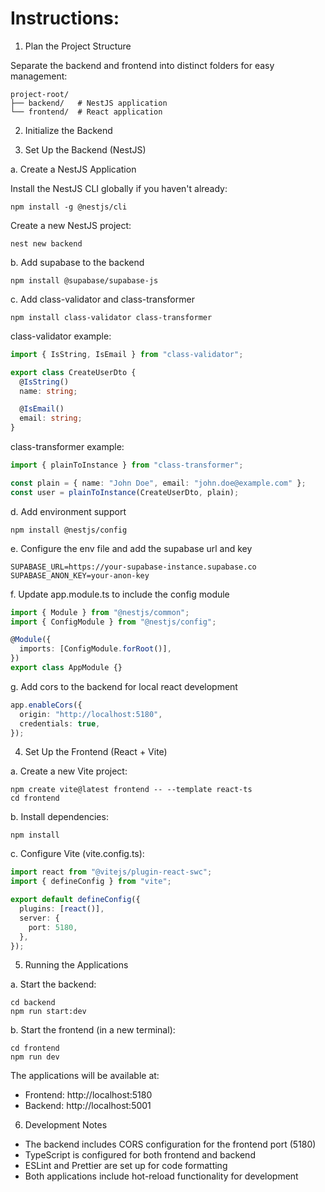 # Instructions:

1. Plan the Project Structure

Separate the backend and frontend into distinct folders for easy management:

```shell
project-root/
├── backend/   # NestJS application
└── frontend/  # React application
```

2. Initialize the Backend

3. Set Up the Backend (NestJS)

a. Create a NestJS Application

Install the NestJS CLI globally if you haven't already:

```shell
npm install -g @nestjs/cli
```

Create a new NestJS project:

```shell
nest new backend
```

b. Add supabase to the backend

```shell
npm install @supabase/supabase-js
```

c. Add class-validator and class-transformer

```shell
npm install class-validator class-transformer
```

class-validator example:

```typescript
import { IsString, IsEmail } from "class-validator";

export class CreateUserDto {
  @IsString()
  name: string;

  @IsEmail()
  email: string;
}
```

class-transformer example:

```typescript
import { plainToInstance } from "class-transformer";

const plain = { name: "John Doe", email: "john.doe@example.com" };
const user = plainToInstance(CreateUserDto, plain);
```

d. Add environment support

```shell
npm install @nestjs/config
```

e. Configure the env file and add the supabase url and key

```env
SUPABASE_URL=https://your-supabase-instance.supabase.co
SUPABASE_ANON_KEY=your-anon-key
```

f. Update app.module.ts to include the config module

```typescript
import { Module } from "@nestjs/common";
import { ConfigModule } from "@nestjs/config";

@Module({
  imports: [ConfigModule.forRoot()],
})
export class AppModule {}
```

g. Add cors to the backend for local react development

```typescript
app.enableCors({
  origin: "http://localhost:5180",
  credentials: true,
});
```

4. Set Up the Frontend (React + Vite)

a. Create a new Vite project:

```shell
npm create vite@latest frontend -- --template react-ts
cd frontend
```

b. Install dependencies:

```shell
npm install
```

c. Configure Vite (vite.config.ts):

```typescript
import react from "@vitejs/plugin-react-swc";
import { defineConfig } from "vite";

export default defineConfig({
  plugins: [react()],
  server: {
    port: 5180,
  },
});
```

5. Running the Applications

a. Start the backend:

```shell
cd backend
npm run start:dev
```

b. Start the frontend (in a new terminal):

```shell
cd frontend
npm run dev
```

The applications will be available at:

- Frontend: http://localhost:5180
- Backend: http://localhost:5001

6. Development Notes

- The backend includes CORS configuration for the frontend port (5180)
- TypeScript is configured for both frontend and backend
- ESLint and Prettier are set up for code formatting
- Both applications include hot-reload functionality for development
